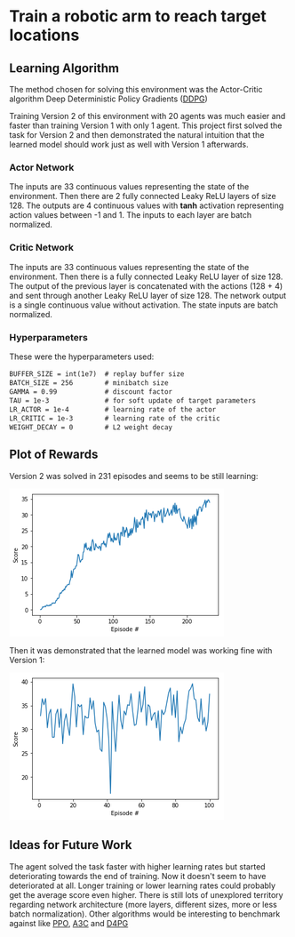 # Train a robotic arm to reach target locations

## Learning Algorithm

The method chosen for solving this environment was the Actor-Critic algorithm Deep Deterministic Policy Gradients ([DDPG](https://arxiv.org/abs/1509.02971))

Training Version 2 of this environment with 20 agents was much easier and faster than training Version 1 with only 1 agent. This project first solved the task for Version 2 and then demonstrated the natural intuition that the learned model should work just as well with Version 1 afterwards.

### Actor Network

The inputs are 33 continuous values representing the state of the environment.
Then there are 2 fully connected Leaky ReLU layers of size 128.
The outputs are 4 continuous values with **tanh** activation representing action values between -1 and 1.
The inputs to each layer are batch normalized.

### Critic Network

The inputs are 33 continuous values representing the state of the environment.
Then there is a fully connected Leaky ReLU layer of size 128.
The output of the previous layer is concatenated with the actions (128 + 4) and sent through another Leaky ReLU layer of size 128.
The network output is a single continuous value without activation.
The state inputs are batch normalized.

### Hyperparameters

These were the hyperparameters used:

    BUFFER_SIZE = int(1e7)  # replay buffer size
    BATCH_SIZE = 256        # minibatch size
    GAMMA = 0.99            # discount factor
    TAU = 1e-3              # for soft update of target parameters
    LR_ACTOR = 1e-4         # learning rate of the actor 
    LR_CRITIC = 1e-3        # learning rate of the critic
    WEIGHT_DECAY = 0        # L2 weight decay

## Plot of Rewards

Version 2 was solved in 231 episodes and seems to be still learning:

![Version 2 Episodic Rewards](./images/version_2_scores.png)

Then it was demonstrated that the learned model was working fine with Version 1:

![Version 1 Episodic Rewards](./images/version_1_scores.png)

## Ideas for Future Work

The agent solved the task faster with higher learning rates but started deteriorating towards the end of training. Now it doesn't seem to have deteriorated at all. Longer training or lower learning rates could probably get the average score even higher.
There is still lots of unexplored territory regarding network architecture (more layers, different sizes, more or less batch normalization).
Other algorithms would be interesting to benchmark against like [PPO](https://arxiv.org/pdf/1707.06347.pdf), [A3C](https://arxiv.org/pdf/1602.01783.pdf) and [D4PG](https://openreview.net/pdf?id=SyZipzbCb)